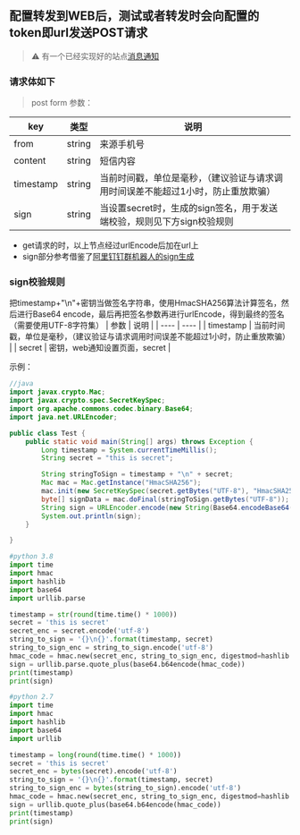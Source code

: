 ## 配置转发到WEB后，测试或者转发时会向配置的token即url发送POST请求

> ⚠ 有一个已经实现好的站点[消息通知](https://msg.allmything.com)

### 请求体如下
> post form
参数：

|  key   | 类型  |  说明  |
|  ----  | ----  | ----  |
| from  | string  | 来源手机号 |
| content  | string  | 短信内容 |
| timestamp  | string |  当前时间戳，单位是毫秒，（建议验证与请求调用时间误差不能超过1小时，防止重放欺骗） |
| sign  | string  | 当设置secret时，生成的sign签名，用于发送端校验，规则见下方sign校验规则 |

* get请求的时，以上节点经过urlEncode后加在url上
* sign部分参考借鉴了[阿里钉钉群机器人的sign生成](https://developers.dingtalk.com/document/app/custom-robot-access)

### sign校验规则
把timestamp+"\n"+密钥当做签名字符串，使用HmacSHA256算法计算签名，然后进行Base64 encode，最后再把签名参数再进行urlEncode，得到最终的签名（需要使用UTF-8字符集）
|  参数    |  说明  |
|  ----   | ----  |
| timestamp   |  当前时间戳，单位是毫秒，（建议验证与请求调用时间误差不能超过1小时，防止重放欺骗） |
| secret   | 密钥，web通知设置页面，secret |

示例：
```Java
//java
import javax.crypto.Mac;
import javax.crypto.spec.SecretKeySpec;
import org.apache.commons.codec.binary.Base64;
import java.net.URLEncoder;

public class Test {
    public static void main(String[] args) throws Exception {
        Long timestamp = System.currentTimeMillis();
        String secret = "this is secret";

        String stringToSign = timestamp + "\n" + secret;
        Mac mac = Mac.getInstance("HmacSHA256");
        mac.init(new SecretKeySpec(secret.getBytes("UTF-8"), "HmacSHA256"));
        byte[] signData = mac.doFinal(stringToSign.getBytes("UTF-8"));
        String sign = URLEncoder.encode(new String(Base64.encodeBase64(signData)),"UTF-8");
        System.out.println(sign);
    }

}

```

```python
#python 3.8
import time
import hmac
import hashlib
import base64
import urllib.parse

timestamp = str(round(time.time() * 1000))
secret = 'this is secret'
secret_enc = secret.encode('utf-8')
string_to_sign = '{}\n{}'.format(timestamp, secret)
string_to_sign_enc = string_to_sign.encode('utf-8')
hmac_code = hmac.new(secret_enc, string_to_sign_enc, digestmod=hashlib.sha256).digest()
sign = urllib.parse.quote_plus(base64.b64encode(hmac_code))
print(timestamp)
print(sign)

```
```python
#python 2.7
import time
import hmac
import hashlib
import base64
import urllib

timestamp = long(round(time.time() * 1000))
secret = 'this is secret'
secret_enc = bytes(secret).encode('utf-8')
string_to_sign = '{}\n{}'.format(timestamp, secret)
string_to_sign_enc = bytes(string_to_sign).encode('utf-8')
hmac_code = hmac.new(secret_enc, string_to_sign_enc, digestmod=hashlib.sha256).digest()
sign = urllib.quote_plus(base64.b64encode(hmac_code))
print(timestamp)
print(sign)

```
